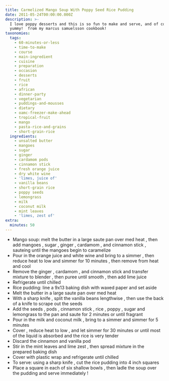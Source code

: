 ```yaml
---
title: Carmelized Mango Soup With Poppy Seed Rice Pudding
date: 2011-05-24T00:00:00.000Z
description: >-
  I love poppy desserts and this is so fun to make and serve, and of course
  yummy!  from my marcus samuelsson cookbook!
taxonomies:
  tags:
    - 60-minutes-or-less
    - time-to-make
    - course
    - main-ingredient
    - cuisine
    - preparation
    - occasion
    - desserts
    - fruit
    - rice
    - african
    - dinner-party
    - vegetarian
    - puddings-and-mousses
    - dietary
    - oamc-freezer-make-ahead
    - tropical-fruit
    - mango
    - pasta-rice-and-grains
    - short-grain-rice
  ingredients:
    - unsalted butter
    - mangoes
    - sugar
    - ginger
    - cardamom pods
    - cinnamon stick
    - fresh orange juice
    - dry white wine
    - 'limes, juice of'
    - vanilla beans
    - short-grain rice
    - poppy seeds
    - lemongrass
    - milk
    - coconut milk
    - mint leaves
    - 'limes, zest of'
extra:
  minutes: 50
---
```

 - Mango soup: melt the butter in a large saute pan over med heat , then add mangoes , sugar , ginger , cardamom , and cinnamon stick , sauteing until the mangoes begin to caramelize
 - Pour in the orange juice and white wine and bring to a simmer , then reduce heat to low and simmer for 10 minutes , then remove from heat and cool
 - Remove the ginger , cardamom , and cinnamon stick and transfer mixture to blender , then puree until smooth , then add lime juice
 - Refrigerate until chilled
 - Rice pudding: line a 9x13 baking dish with waxed paper and set aside
 - Melt the butter in a large saute pan over med heat
 - With a sharp knife , split the vanilla beans lengthwise , then use the back of a knife to scrape out the seeds
 - Add the seeds , pods , cinnamon stick , rice , poppy , sugar and lemongrass to the pan and saute for 2 minutes or until fragrant
 - Pour in the milk and coconut milk , bring to a simmer and simmer for 5 minutes
 - Cover , reduce heat to low , and let simmer for 30 minutes or until most of the liquid is absorbed and the rice is very tender
 - Discard the cinnamon and vanilla pod
 - Stir in the mint leaves and lime zest , then spread mixture in the prepared baking dish
 - Cover with plastic wrap and refrigerate until chilled
 - To serve: using a sharp knife , cut the rice pudding into 4 inch squares
 - Place a square in each of six shallow bowls , then ladle the soup over the pudding and serve immediately !
